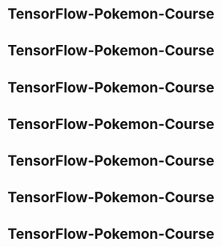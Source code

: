 # TensorFlow-Pokemon-Course
# TensorFlow-Pokemon-Course
# TensorFlow-Pokemon-Course
# TensorFlow-Pokemon-Course
# TensorFlow-Pokemon-Course
# TensorFlow-Pokemon-Course
# TensorFlow-Pokemon-Course
